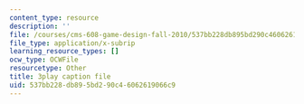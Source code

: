 ```yaml
---
content_type: resource
description: ''
file: /courses/cms-608-game-design-fall-2010/537bb228db895bd290c46062619066c9_68563.vtt
file_type: application/x-subrip
learning_resource_types: []
ocw_type: OCWFile
resourcetype: Other
title: 3play caption file
uid: 537bb228-db89-5bd2-90c4-6062619066c9
---
```

